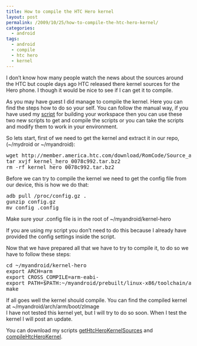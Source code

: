 ```yaml
---
title: How to compile the HTC Hero kernel
layout: post
permalink: /2009/10/25/how-to-compile-the-htc-hero-kernel/
categories:
  - android
tags:
  - android
  - compile
  - htc hero
  - kernel
---
```

I don&#8217;t know how many people watch the news about the sources around the HTC but couple days ago HTC released there kernel sources for the Hero phone. I though it would be nice to see if I can get it to compile.<!--more-->

  
As you may have guest I did manage to compile the kernel. Here you can find the steps how to do so your self. You can follow the manual way, if you have used my [script][1] for building your workspace then you can use these two new scripts to get and compile the scripts or you can take the scripts and modify them to work in your environment.

So lets start, first of we need to get the kernel and extract it in our repo, (~/mydroid or ~/myandroid):

<pre>wget http://member.america.htc.com/download/RomCode/Source_and_Binaries/kernel_hero_0078c992.tar.bz2
tar xvjf kernel_hero_0078c992.tar.bz2
rm -rf kernel_hero_0078c992.tar.bz2
</pre>

Before we can try to compile the kernel we need to get the config file from our device, this is how we do that:

<pre>adb pull /proc/config.gz .
gunzip config.gz
mv config .config
</pre>

Make sure your .config file is in the root of ~/myandroid/kernel-hero

If you are using my script you don&#8217;t need to do this because I already have provided the config settings inside the script.

Now that we have prepared all that we have to try to compile it, to do so we have to follow these steps:

<pre>cd ~/myandroid/kernel-hero
export ARCH=arm
export CROSS_COMPILE=arm-eabi-
export PATH=$PATH:~/myandroid/prebuilt/linux-x86/toolchain/arm-eabi-4.4.0/bin
make
</pre>

If all goes well the kernel should compile. You can find the compiled kernel at ~/myandroid/arch/arm/boot/zImage  
I have not tested this kernel yet, but I will try to do so soon. When I test the kernel I will post an update.

You can download my scripts [getHtcHeroKernelSources][2] and [compileHtcHeroKernel][3].

 [1]: http://blog.coralic.nl/2009/10/25/creating-workspace-for-the-android-source/
 [2]: http://files.coralic.nl/getHtcHeroKernelSources.sh
 [3]: http://files.coralic.nl/compileHtcHeroKernel.sh